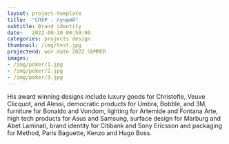 ```yaml
---
layout: project-template
title:  "СПУР - лучший"
subtitle: Brand identity
date:   2022-09-10 00:59:00
categories: projects design
thumbnail: /img/test.jpg
projectend: wor date 2022 SUMMER
images:
- /img/poker/1.jpg
- /img/poker/2.jpg
- /img/poker/3.jpg
---
```


His award winning designs include luxury goods for Christofle, Veuve Clicquot, and Alessi, democratic products for Umbra, Bobble, and 3M, furniture for Bonaldo and Vondom, lighting for Artemide and Fontana Arte, high tech products for Asus and Samsung, surface design for Marburg and Abet Laminati, brand identity for Citibank and Sony Ericsson and packaging for Method, Paris Baguette, Kenzo and Hugo Boss.
